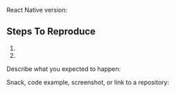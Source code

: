 <!--
  Please provide a clear and concise description of what the bug is.
  Include screenshots if needed.
  Please test using the latest React Native release to make sure your issue has not already been fixed: http://facebook.github.io/react-native/docs/upgrading.html
-->

React Native version:
<!--
  Run `react-native info` in your terminal and copy the results here.
-->

## Steps To Reproduce

1.
2.

<!--
 Issues without reproduction steps or code are likely to stall.
-->

Describe what you expected to happen:


Snack, code example, screenshot, or link to a repository:

<!--
  Please provide a Snack (https://snack.expo.io/), a link to a repository on GitHub, or
  provide a minimal code example that reproduces the problem.
  You may provide a screenshot of the application if you think it is relevant to your bug report.
  Here are some tips for providing a minimal example: https://stackoverflow.com/help/mcve.	  --
-->
